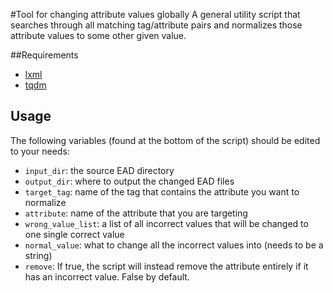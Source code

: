 #Tool for changing attribute values globally
A general utility script that searches through all matching tag/attribute pairs and normalizes those attribute values to some other given value.

##Requirements
* [lxml](http://lxml.de/)
* [tqdm](https://github.com/noamraph/tqdm)

## Usage
The following variables (found at the bottom of the script) should be edited to your needs:

* ```input_dir```: the source EAD directory
* ```output_dir```: where to output the changed EAD files
* ```target_tag```: name of the tag that contains the attribute you want to normalize
* ```attribute```: name of the attribute that you are targeting
* ```wrong_value_list```: a list of all incorrect values that will be changed to one single correct value
* ```normal_value```: what to change all the incorrect values into (needs to be a string)
* ```remove```: If true, the script will instead remove the attribute entirely if it has an incorrect value. False by default.
